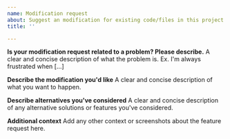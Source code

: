 ```yaml
---
name: Modification request
about: Suggest an modification for existing code/files in this project
title: ''

---
```


**Is your modification request related to a problem? Please describe.**
A clear and concise description of what the problem is. Ex. I'm always frustrated when [...]

**Describe the modification you'd like**
A clear and concise description of what you want to happen.

**Describe alternatives you've considered**
A clear and concise description of any alternative solutions or features you've considered.

**Additional context**
Add any other context or screenshots about the feature request here.

